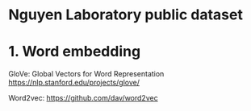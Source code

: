 # Nguyen Laboratory public dataset

# 1. Word embedding
GloVe: Global Vectors for Word Representation https://nlp.stanford.edu/projects/glove/

Word2vec: https://github.com/dav/word2vec
